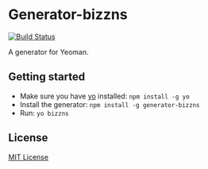 # Generator-bizzns
[![Build Status](https://secure.travis-ci.org/manjunathkg/generator-bizzns.png?branch=master)](https://travis-ci.org/manjunathkg/generator-bizzns)

A generator for Yeoman.

## Getting started
- Make sure you have [yo](https://github.com/yeoman/yo) installed:
    `npm install -g yo`
- Install the generator: `npm install -g generator-bizzns`
- Run: `yo bizzns`

## License
[MIT License](http://en.wikipedia.org/wiki/MIT_License)

